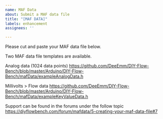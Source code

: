 ```yaml
---
name: MAF Data
about: Submit a MAF data file
title: "[MAF DATA]"
labels: enhancement
assignees: ''

---
```


Please cut and paste your MAF data file below.

Two MAF data file templates are available.

Analog data (1024 data points)
https://github.com/DeeEmm/DIY-Flow-Bench/blob/master/Arduino/DIY-Flow-Bench/mafData/exampleAnalogData.h

Millivolts > Flow data
https://github.com/DeeEmm/DIY-Flow-Bench/blob/master/Arduino/DIY-Flow-Bench/mafData/exampleKeyValueData.h

Support can be found in the forums under the follow topic
https://diyflowbench.com/forum/mafdata/5-creating-your-maf-data-file#7